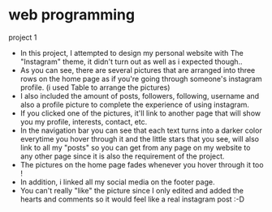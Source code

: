 # web programming
project 1

- In this project, I attempted to design my personal website with The "Instagram" theme, it didn't turn out as well as i expected though..
- As you can see, there are several pictures that are arranged into three rows on the home page as if you're going through someone's instagram profile. 
  (i used Table to arrange the pictures)
- I also included the amount of posts, followers, following, username and also a profile picture to complete the experience of using instagram.
- If you clicked one of the pictures, it'll link to another page that will show you my profile, interests, contact, etc.
- In the navigation bar you can see that each text turns into a darker color everytime you hover through it 
  and the little stars that you see, will also link to all my "posts" so you can get from any page on my website 
  to any other page since it is also the requirement of the project.
- The pictures on the home page fades whenever you hover through it too !
- In addition, i linked all my social media on the footer page.
- You can't really "like" the picture since I only edited and added the hearts and comments so it would feel like a real instagram post :-D

